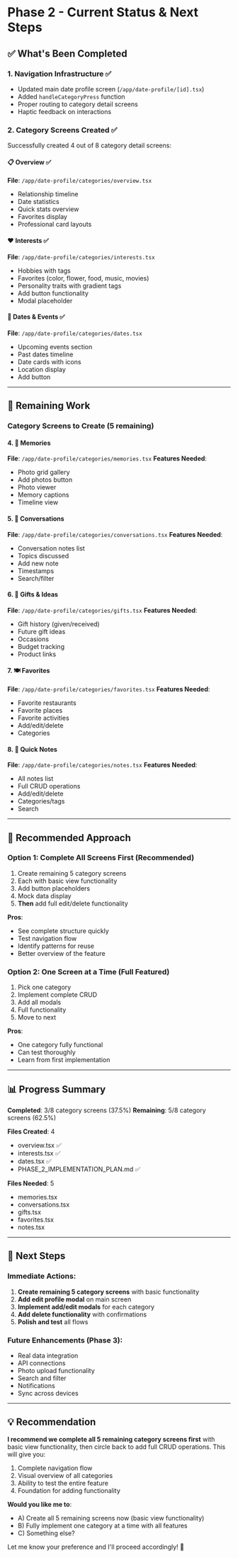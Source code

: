 # Phase 2 - Current Status & Next Steps

## ✅ What's Been Completed

### **1. Navigation Infrastructure** ✅
- Updated main date profile screen (`/app/date-profile/[id].tsx`)
- Added `handleCategoryPress` function
- Proper routing to category detail screens
- Haptic feedback on interactions

### **2. Category Screens Created** ✅
Successfully created 4 out of 8 category detail screens:

#### **📋 Overview** ✅
**File**: `/app/date-profile/categories/overview.tsx`
- Relationship timeline
- Date statistics
- Quick stats overview
- Favorites display
- Professional card layouts

#### **❤️ Interests** ✅
**File**: `/app/date-profile/categories/interests.tsx`
- Hobbies with tags
- Favorites (color, flower, food, music, movies)
- Personality traits with gradient tags
- Add button functionality
- Modal placeholder

#### **📅 Dates & Events** ✅
**File**: `/app/date-profile/categories/dates.tsx`
- Upcoming events section
- Past dates timeline
- Date cards with icons
- Location display
- Add button

---

## 🚧 Remaining Work

### **Category Screens to Create** (5 remaining)

#### **4. 📸 Memories**
**File**: `/app/date-profile/categories/memories.tsx`
**Features Needed**:
- Photo grid gallery
- Add photos button
- Photo viewer
- Memory captions
- Timeline view

#### **5. 💬 Conversations**
**File**: `/app/date-profile/categories/conversations.tsx`
**Features Needed**:
- Conversation notes list
- Topics discussed
- Add new note
- Timestamps
- Search/filter

#### **6. 🎁 Gifts & Ideas**
**File**: `/app/date-profile/categories/gifts.tsx`
**Features Needed**:
- Gift history (given/received)
- Future gift ideas
- Occasions
- Budget tracking
- Product links

#### **7. 🍽️ Favorites**
**File**: `/app/date-profile/categories/favorites.tsx`
**Features Needed**:
- Favorite restaurants
- Favorite places
- Favorite activities
- Add/edit/delete
- Categories

#### **8. 📝 Quick Notes**
**File**: `/app/date-profile/categories/notes.tsx`
**Features Needed**:
- All notes list
- Full CRUD operations
- Add/edit/delete
- Categories/tags
- Search

---

## 🎯 Recommended Approach

### **Option 1: Complete All Screens First** (Recommended)
1. Create remaining 5 category screens
2. Each with basic view functionality
3. Add button placeholders
4. Mock data display
5. **Then** add full edit/delete functionality

**Pros**:
- See complete structure quickly
- Test navigation flow
- Identify patterns for reuse
- Better overview of the feature

### **Option 2: One Screen at a Time (Full Featured)**
1. Pick one category
2. Implement complete CRUD
3. Add all modals
4. Full functionality
5. Move to next

**Pros**:
- One category fully functional
- Can test thoroughly
- Learn from first implementation

---

## 📊 Progress Summary

**Completed**: 3/8 category screens (37.5%)
**Remaining**: 5/8 category screens (62.5%)

**Files Created**: 4
- overview.tsx ✅
- interests.tsx ✅
- dates.tsx ✅
- PHASE_2_IMPLEMENTATION_PLAN.md ✅

**Files Needed**: 5
- memories.tsx
- conversations.tsx
- gifts.tsx
- favorites.tsx
- notes.tsx

---

## 🚀 Next Steps

### **Immediate Actions**:
1. **Create remaining 5 category screens** with basic functionality
2. **Add edit profile modal** on main screen
3. **Implement add/edit modals** for each category
4. **Add delete functionality** with confirmations
5. **Polish and test** all flows

### **Future Enhancements** (Phase 3):
- Real data integration
- API connections
- Photo upload functionality
- Search and filter
- Notifications
- Sync across devices

---

## 💡 Recommendation

**I recommend we complete all 5 remaining category screens first** with basic view functionality, then circle back to add full CRUD operations. This will give you:

1. Complete navigation flow
2. Visual overview of all categories
3. Ability to test the entire feature
4. Foundation for adding functionality

**Would you like me to**:
- A) Create all 5 remaining screens now (basic view functionality)
- B) Fully implement one category at a time with all features
- C) Something else?

Let me know your preference and I'll proceed accordingly! 🎯
